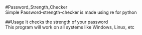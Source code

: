 #Password_Strength_Checker  
Simple Password-strength-checker is made using re for python  

##Usage
It checks the strength of your password  
This program will work on all systems like Windows, Linux, etc  
